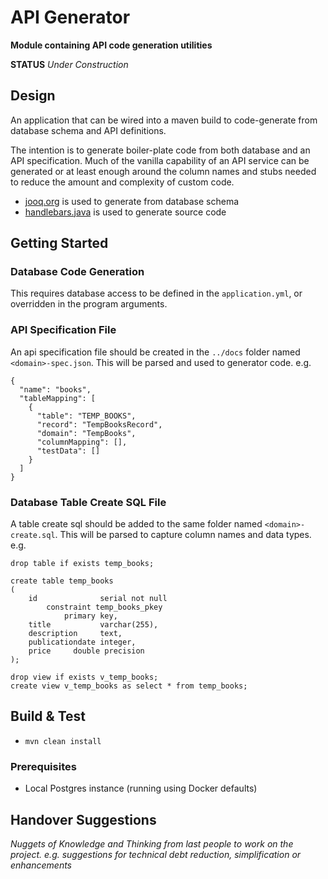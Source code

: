 # API Generator

**Module containing API code generation utilities**

**STATUS** _Under Construction_


## Design

An application that can be wired into a maven build to code-generate from database schema and API definitions.

The intention is to generate boiler-plate code from both database and an API specification.
Much of the vanilla capability of an API service can be generated
or at least enough around the column names and stubs needed to reduce the amount and complexity of custom code.

* [jooq.org](https://jooq.org) is used to generate from database schema
* [handlebars.java](https://github.com/jknack/handlebars.java) is used to generate source code


## Getting Started

### Database Code Generation

This requires database access to be defined in the `application.yml`, or overridden in the program arguments.

### API Specification File

An api specification file should be created in the `../docs` folder named `<domain>-spec.json`.
This will be parsed and used to generator code.
e.g.

```
{
  "name": "books",
  "tableMapping": [
    {
      "table": "TEMP_BOOKS",
      "record": "TempBooksRecord",
      "domain": "TempBooks",
      "columnMapping": [],
      "testData": []
    }
  ]
}
```

### Database Table Create SQL File

A table create sql should be added to the same folder named `<domain>-create.sql`.
This will be parsed to capture column names and data types.
e.g.

```
drop table if exists temp_books;

create table temp_books
(
    id              serial not null
        constraint temp_books_pkey
            primary key,
    title           varchar(255),
    description     text,
    publicationdate integer,
    price     double precision
);

drop view if exists v_temp_books;
create view v_temp_books as select * from temp_books;
```


## Build & Test

* `mvn clean install` 


### Prerequisites

* Local Postgres instance (running using Docker defaults)


## Handover Suggestions

_Nuggets of Knowledge and Thinking from last people to work on the project._
_e.g. suggestions for technical debt reduction, simplification or enhancements_


